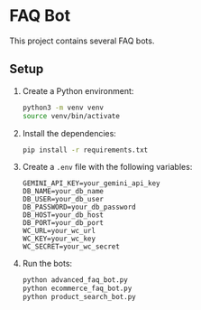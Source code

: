 # FAQ Bot

This project contains several FAQ bots.

## Setup

1.  Create a Python environment:

    ```bash
    python3 -m venv venv
    source venv/bin/activate
    ```

2.  Install the dependencies:

    ```bash
    pip install -r requirements.txt
    ```

3.  Create a `.env` file with the following variables:

    ```
    GEMINI_API_KEY=your_gemini_api_key
    DB_NAME=your_db_name
    DB_USER=your_db_user
    DB_PASSWORD=your_db_password
    DB_HOST=your_db_host
    DB_PORT=your_db_port
    WC_URL=your_wc_url
    WC_KEY=your_wc_key
    WC_SECRET=your_wc_secret
    ```

4.  Run the bots:

    ```bash
    python advanced_faq_bot.py
    python ecommerce_faq_bot.py
    python product_search_bot.py
